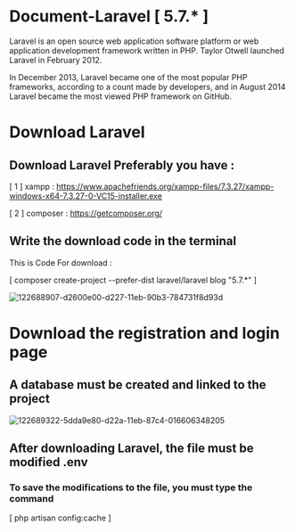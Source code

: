 # Document-Laravel [ 5.7.* ] 

Laravel is an open source web application software platform or web application development framework written in PHP. Taylor Otwell launched Laravel in February 2012.

In December 2013, Laravel became one of the most popular PHP frameworks, according to a count made by developers, and in August 2014 Laravel became the most viewed PHP framework on GitHub.

# Download Laravel

## Download Laravel Preferably you have :

[ 1 ] xampp : https://www.apachefriends.org/xampp-files/7.3.27/xampp-windows-x64-7.3.27-0-VC15-installer.exe

[ 2 ] composer : https://getcomposer.org/


## Write the download code in the terminal

This is Code For download :

[ composer create-project --prefer-dist laravel/laravel blog "5.7.*" ]

![122688907-d2600e00-d227-11eb-90b3-784731f8d93d](https://user-images.githubusercontent.com/94997828/173208191-68dc4c14-088c-4e90-81cb-bc510fa35f78.png)


# Download the registration and login page


## A database must be created and linked to the project

![122689322-5dda9e80-d22a-11eb-87c4-016606348205](https://user-images.githubusercontent.com/94997828/173208319-ac97e582-3144-47e3-bf09-8213aa697cfa.jpg)


## After downloading Laravel, the file must be modified .env


### To save the modifications to the file, you must type the command

[ php artisan config:cache ]
